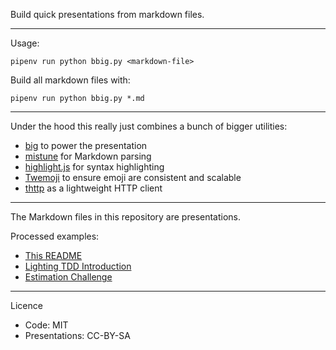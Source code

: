 Build quick presentations from markdown files.

---

Usage:

```
pipenv run python bbig.py <markdown-file>
```

Build all markdown files with:

```
pipenv run python bbig.py *.md
```

---

Under the hood this really just combines a bunch of bigger utilities:

- [big](https://github.com/tmcw/big/) to power the presentation
- [mistune](https://mistune.lepture.com/en/latest/) for Markdown parsing
- [highlight.js](https://highlightjs.org/) for syntax highlighting
- [Twemoji](https://twemoji.twitter.com/) to ensure emoji are consistent and scalable
- [thttp](https://github.com/sesh/thttp) as a lightweight HTTP client

---

The Markdown files in this repository are presentations.

Processed examples:

- [This README](https://sesh.github.io/quick-presentations/README.html)
- [Lighting TDD Introduction](https://sesh.github.io/quick-presentations/tdd-general.html)
- [Estimation Challenge](https://sesh.github.io/quick-presentations/pragprog-challenges.html)

---

Licence

- Code: MIT
- Presentations: CC-BY-SA
